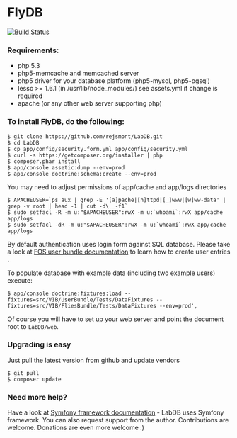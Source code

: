 FlyDB
=========================
[![Build Status](https://travis-ci.org/rejsmont/LabDB.png)](https://travis-ci.org/rejsmont/LabDB)

### Requirements:

* php 5.3
* php5-memcache and memcached server
* php5 driver for your database platform (php5-mysql, php5-pgsql)
* lessc >= 1.6.1 (in /usr/lib/node_modules/) see assets.yml if change is required
* apache (or any other web server supporting php)

### To install FlyDB, do the following:

```
$ git clone https://github.com/rejsmont/LabDB.git
$ cd LabDB
$ cp app/config/security.form.yml app/config/security.yml
$ curl -s https://getcomposer.org/installer | php
$ composer.phar install
$ app/console assetic:dump --env=prod
$ app/console doctrine:schema:create --env=prod

```

You may need to adjust permissions of app/cache and app/logs directories

```
$ APACHEUSER=`ps aux | grep -E '[a]pache|[h]ttpd|[_]www|[w]ww-data' | grep -v root | head -1 | cut -d\  -f1`
$ sudo setfacl -R -m u:"$APACHEUSER":rwX -m u:`whoami`:rwX app/cache app/logs
$ sudo setfacl -dR -m u:"$APACHEUSER":rwX -m u:`whoami`:rwX app/cache app/logs

```

By default authentication uses login form against SQL database.
Please take a look at [FOS user bundle documentation](https://github.com/FriendsOfSymfony/FOSUserBundle)
to learn how to create user entries
.

To populate database with example data (including two example users) execute:

```
$ app/console doctrine:fixtures:load --fixtures=src/VIB/UserBundle/Tests/DataFixtures --fixtures=src/VIB/FliesBundle/Tests/DataFixtures --env=prod',

```

Of course you will have to set up your web server and point the document root to `LabDB/web`.

### Upgrading is easy

Just pull the latest version from github and update vendors

```
$ git pull
$ composer update 

```

### Need more help?

Have a look at [Symfony framework documentation](http://symfony.com/doc/current/book/index.html) - LabDB uses Symfony
framework. You can also request support from the author. Contributions are welcome. Donations are even more welcome :)
